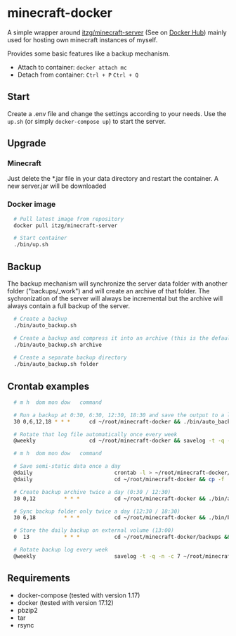# minecraft-docker

A simple wrapper around [itzg/minecraft-server](https://github.com/itzg/dockerfiles) (See on [Docker Hub](https://hub.docker.com/r/itzg/minecraft-server/)) mainly used for hosting own minecraft instances of myself.

Provides some basic features like a backup mechanism.

* Attach to container: `docker attach mc`
* Detach from container: `Ctrl + P` `Ctrl + Q`


## Start

Create a .env file and change the settings according to your needs. Use the `up.sh` (or simply `docker-compose up`) to start the server.


## Upgrade

### Minecraft

Just delete the *.jar file in your data directory and restart the container. A new server.jar will be downloaded

### Docker image

```sh
  # Pull latest image from repository
  docker pull itzg/minecraft-server

  # Start container
  ./bin/up.sh
```



## Backup

The backup mechanism will synchronize the server data folder with another folder ("backups/_work") and will create an archive of that folder. The sychronization of the server will always be incremental but the archive will always contain a full backup of the server.

```sh
  # Create a backup
  ./bin/auto_backup.sh

  # Create a backup and compress it into an archive (this is the default mode. bz2. will be used)
  ./bin/auto_backup.sh archive
  
  # Create a separate backup directory
  ./bin/auto_backup.sh folder
```


## Crontab examples


```sh
  # m h  dom mon dow   command

  # Run a backup at 0:30, 6:30, 12:30, 18:30 and save the output to a log file
  30 0,6,12,18 * * *      cd ~/root/minecraft-docker && ./bin/auto_backup.sh >> backups/backups.log

  # Rotate that log file automatically once every week
  @weekly                 cd ~/root/minecraft-docker && savelog -t -q -n -c 7 backups/backups.log
```


```sh
  # m h  dom mon dow   command

  # Save semi-static data once a day
  @daily                          crontab -l > ~/root/minecraft-docker/data/_static/crontab
  @daily                          cd ~/root/minecraft-docker && cp -f .env data/_static/current.env

  # Create backup archive twice a day (0:30 / 12:30)
  30 0,12         * * *           cd ~/root/minecraft-docker && ./bin/auto_backup.sh >> backups/backups.log

  # Sync backup folder only twice a day (12:30 / 18:30)
  30 6,18         * * *           cd ~/root/minecraft-docker && ./bin/backup.sh >> backups/backups.log

  # Store the daily backup on external volume (13:00)
  0  13           * * *           cd ~/root/minecraft-docker/backups && date >> backups.log && cp -vf latest.tar.bz2 /mnt/backups/minecraft/ >> backups.log

  # Rotate backup log every week
  @weekly                         savelog -t -q -n -c 7 ~/root/minecraft-docker/backups/backups.log
```


## Requirements

- docker-compose (tested with version 1.17)
- docker (tested with version 17.12)
- pbzip2
- tar
- rsync
